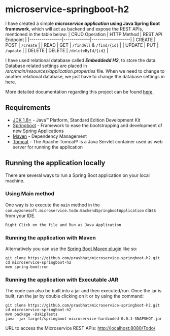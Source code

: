 # microservice-springboot-h2
I have created a simple ***microservice application* using Java Spring Boot framework**, which will act as backend and expose the REST APIs, mentioned in the table below:
| CRUD Operation | HTTP Method | REST API Endpoint |
|----------------|-------------|-------------------|
| CREATE | POST	| `/create` |
| READ	| GET	| `/findAll` & `/find/{id}` |
| UPDATE | PUT	| `/update` |
| DELETE | DELETE | `/deleteById/{id}` |

I have used relational database called ***Embeddedd H2***, to store the data. 
Database related settings are placed in _/src/main/resources/application.properties_ file. When we need to change to another relational database, we just have to change the database settings in here.

More detailed documentation regarding this project can be found [here](https://myzonesoft.com/2021/02/21/create-a-microservice-application-using-spring-boot-and-h2-database/).

## Requirements
- [JDK 1.8+](https://www.oracle.com/java/technologies/javase-downloads.html) - Java™ Platform, Standard Edition Development Kit
- [Springboot](https://spring.io/projects/spring-boot) - Framework to ease the bootstrapping and development of new Spring Applications
- [Maven](https://maven.apache.org/) - Dependency Management
- [Tomcat](http://tomcat.apache.org/) - The Apache Tomcat® is a Java Servlet container used as web server for running the application

## Running the application locally
There are several ways to run a Spring Boot application on your local machine. 

### Using Main method
One way is to execute the `main` method in the `com.myzonesoft.microservice.todo.BackendSpringbootApplication` class from your IDE.
```shell
Right Click on the file and Run as Java Application
```

### Running the application with Maven
Alternatively you can use the [Spring Boot Maven plugin](https://docs.spring.io/spring-boot/docs/current/reference/html/build-tool-plugins-maven-plugin.html) like so:
```shell
git clone https://github.com/prasbhat/microservice-springboot-h2.git
cd microservice-springboot-h2
mvn spring-boot:run
```

### Running the application with Executable JAR
The code can also be built into a jar and then executed/run. Once the jar is built, run the jar by double clicking on it or by using the command: 
```shell
git clone https://github.com/prasbhat/microservice-springboot-h2.git
cd microservice-springboot-h2
mvn package -DskipTests
java -jar target/springboot-microservice-hardcoded-0.0.1-SNAPSHOT.jar
```

URL to access the Microservice REST APIs: [http://localhost:8080/Todo/](http://localhost:8080/Todo/)